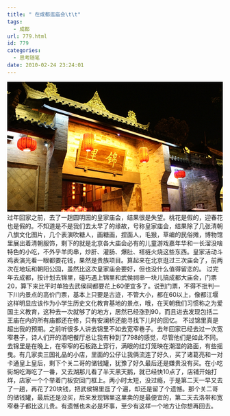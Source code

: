 ```yaml
---
title: " 在成都逛庙会\t\t"
tags:
  - 成都
url: 779.html
id: 779
categories:
  - 思考随笔
date: 2010-02-24 23:24:01
---
```


![锦里庙会](../../images//2010/02/e994a6e9878ce5ba99e4bc9a.jpg "锦里庙会") 过年回家之前，去了一趟圆明园的皇家庙会，结果很是失望。桃花是假的，迎春花也是假的。不知道是不是我们去太早了的缘故，号称皇家庙会，结果除了几张清朝八旗文化图片，几个表演吹糖人，画糖画，捏面人，毛猴，草编的民俗摊，博物馆里展出着清朝服饰，剩下的就是北京各大庙会必有的儿童游戏嘉年华和一长溜没啥特色的小吃，不外乎羊肉串，炒肝、灌肠、爆肚、褡裢火烧这些东西。皇家活动斗鸡表演光看一眼都要花钱，果然是贵族项目。算起来在北京逛过三次庙会了，前两次在地坛和朝阳公园，虽然比这次皇家庙会要好，但也没什么值得留恋的。 过完年去成都，按计划去锦里，碰巧遇上锦里和武侯祠串一块儿搞成都大庙会，门票20，算下来比平时单独去武侯祠都要花上60便宜多了。说到门票，不得不批判一下川内景点的高价门票，基本上只要是古迹，不管大小，都在60以上，像都江堰这样明显应该作为小学生历史文化教育基地的景点，哦，在天朝我们习惯称之为爱国主义教育，这种去一次就够了的地方，居然已经涨到90，而且进去发现包括二王庙在内的所有庙都还在修，只有安澜桥还能寻找下儿时的回忆。 不过锦里真是超出我的预期。之前听很多人讲去锦里不如去宽窄巷子。去年回家已经去过一次宽窄巷子，诗人们开的酒吧餐厅总让我有种到了798的感觉，尽管他们是如此不同。 去锦里是在晚上，在窄窄的石板路上穿行，满眼的红灯笼映在潮湿的路面，有些摇曳。有几家卖三国礼品的小店，里面的公仔让我俩流连了好久，买了诸葛亮和一对卡通皇上皇后，剩下个关二哥的储钱罐，犹豫了好久最后还是嫌贵没有买。在小吃街胡吃海吃了一番，又去湖那儿看了半天黑天鹅，就已经快10点了，店铺开始打烊，店家一个个举着门板安回门框上。两小时太短，没过瘾，于是第二天一早又去了一趟，再花了20块钱，把武侯锦里逛了个遍，却还是留了个遗憾。那个关二哥的储钱罐，最后还是没买，后来发现锦里这里卖的是最便宜的，第二天去洛带和宽窄巷子都比这儿贵。有遗憾也未必是坏事，至少有这样一个地方让你想再回去。